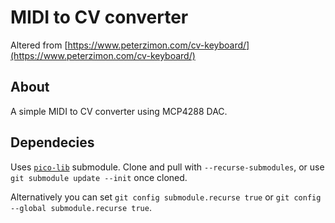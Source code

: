 # MIDI to CV converter

Altered from [https://www.peterzimon.com/cv-keyboard/](https://www.peterzimon.com/cv-keyboard/)

## About
A simple MIDI to CV converter using MCP4288 DAC.

## Dependecies
Uses [`pico-lib`](https://github.com/peterzimon/pico-lib) submodule. Clone and pull with `--recurse-submodules`, or use `git submodule update --init` once cloned. 

Alternatively you can set `git config submodule.recurse true` or `git config --global submodule.recurse true`.

